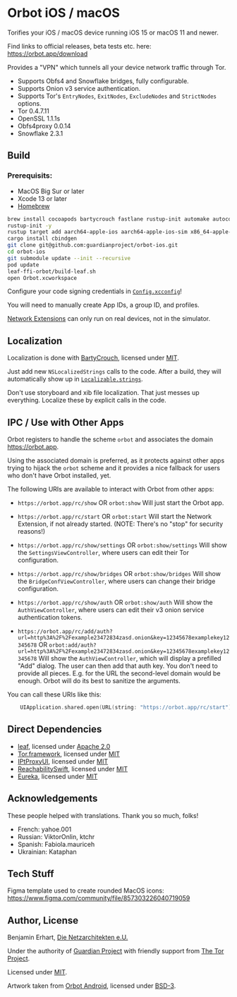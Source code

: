 #  Orbot iOS / macOS

Torifies your iOS / macOS device running iOS 15 or macOS 11 and newer.

Find links to official releases, beta tests etc. here: https://orbot.app/download

Provides a "VPN" which tunnels all your device network traffic through Tor.

- Supports Obfs4 and Snowflake bridges, fully configurable.
- Supports Onion v3 service authentication.
- Supports Tor's `EntryNodes`, `ExitNodes`, `ExcludeNodes` and `StrictNodes` options.
- Tor 0.4.7.11
- OpenSSL 1.1.1s
- Obfs4proxy 0.0.14
- Snowflake 2.3.1


## Build

### Prerequisits:
- MacOS Big Sur or later
- Xcode 13 or later
- [Homebrew](https://brew.sh)

```sh
brew install cocoapods bartycrouch fastlane rustup-init automake autoconf libtool gettext
rustup-init -y
rustup target add aarch64-apple-ios aarch64-apple-ios-sim x86_64-apple-ios aarch64-apple-darwin x86_64-apple-darwin
cargo install cbindgen
git clone git@github.com:guardianproject/orbot-ios.git
cd orbot-ios
git submodule update --init --recursive
pod update
leaf-ffi-orbot/build-leaf.sh
open Orbot.xcworkspace
```

Configure your code signing credentials in [`Config.xcconfig`](Shared/Config.xcconfig)!

You will need to manually create App IDs, a group ID, and profiles.

[Network Extensions](https://developer.apple.com/documentation/networkextension)
can only run on real devices, not in the simulator.


## Localization

Localization is done with [BartyCrouch](https://github.com/Flinesoft/BartyCrouch),
licensed under [MIT](https://github.com/Flinesoft/BartyCrouch/blob/main/LICENSE).

Just add new `NSLocalizedStrings` calls to the code. After a build, they will 
automatically show up in [`Localizable.strings`](Shared/en.lproj/Localizable.strings).

Don't use storyboard and xib file localization. That just messes up everything.
Localize these by explicit calls in the code.


## IPC / Use with Other Apps

Orbot registers to handle the scheme `orbot` and associates the domain https://orbot.app.

Using the associated domain is preferred, as it protects against other apps trying 
to hijack the `orbot` scheme and it provides a nice fallback for users who don't 
have Orbot installed, yet.

The following URIs are available to interact with Orbot from other apps:

- `https://orbot.app/rc/show` OR `orbot:show` 
  Will just start the Orbot app.
  
- `https://orbot.app/rc/start` OR `orbot:start`
  Will start the Network Extension, if not already started. 
  (NOTE: There's no "stop" for security reasons!)

- `https://orbot.app/rc/show/settings` OR `orbot:show/settings`
  Will show the `SettingsViewController`, where users can edit their Tor configuration.

- `https://orbot.app/rc/show/bridges` OR `orbot:show/bridges`
  Will show the `BridgeConfViewController`, where users can change their bridge configuration.

- `https://orbot.app/rc/show/auth` OR `orbot:show/auth`
  Will show the `AuthViewController`, where users can edit their v3 onion service authentication tokens.

- `https://orbot.app/rc/add/auth?url=http%3A%2F%2Fexample23472834zasd.onion&key=12345678examplekey12345678`
  OR `orbot:add/auth?url=http%3A%2F%2Fexample23472834zasd.onion&key=12345678examplekey12345678`
  Will show the `AuthViewController`, which will display a prefilled "Add" dialog.
  The user can then add that auth key.
  You don't need to provide all pieces. E.g. for the URL the second-level domain would be enough.
  Orbot will do its best to sanitize the arguments.
  
You can call these URIs like this:

```swift
	UIApplication.shared.open(URL(string: "https://orbot.app/rc/start")!)
```


## Direct Dependencies

- [leaf](https://github.com/eycorsican/leaf), licensed under [Apache 2.0](https://github.com/eycorsican/leaf/blob/master/LICENSE)
- [Tor.framework](https://github.com/iCepa/Tor.framework), licensed under [MIT](https://github.com/iCepa/Tor.framework/blob/master/LICENSE)
- [IPtProxyUI](https://github.com/tladesignz/IPtProxyUI-ios), licensed under [MIT](https://github.com/tladesignz/IPtProxyUI-ios/blob/master/LICENSE)
- [ReachabilitySwift](https://github.com/ashleymills/Reachability.swift), licensed under [MIT](https://github.com/ashleymills/Reachability.swift/blob/master/LICENSE)
- [Eureka](https://github.com/xmartlabs/Eureka), licensed under [MIT](https://github.com/xmartlabs/Eureka/blob/master/LICENSE)


## Acknowledgements

These people helped with translations. Thank you so much, folks!

- French: 
  yahoe.001
- Russian:
  ViktorOnlin, ktchr
- Spanish:
  Fabiola.mauriceh
- Ukrainian:
  Kataphan
  
## Tech Stuff

Figma template used to create rounded MacOS icons:
https://www.figma.com/community/file/857303226040719059

## Author, License

Benjamin Erhart, [Die Netzarchitekten e.U.](https://die.netzarchitekten.com)

Under the authority of [Guardian Project](https://guardianproject.info)
with friendly support from [The Tor Project](https://torproject.org).

Licensed under [MIT](LICENSE).

Artwork taken from [Orbot Android](https://github.com/guardianproject/orbot),
licensed under [BSD-3](https://github.com/guardianproject/orbot/blob/master/LICENSE).
